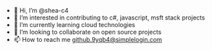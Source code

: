 - 👋 Hi, I’m @shea-c4
- 👀 I’m interested in contributing to c#, javascript, msft stack projects
- 🌱 I’m currently learning cloud technologies
- 💞️ I’m looking to collaborate on open source projects
- 📫 How to reach me github.9yqb4@simplelogin.com

<!---
shea-c4/shea-c4 is a ✨ special ✨ repository because its `README.md` (this file) appears on your GitHub profile.
You can click the Preview link to take a look at your changes.
--->
